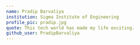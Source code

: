 ```yaml
---
name: Pradip Barvaliya
institution: Sigma Institute of Engineering
profile_pic: pradip.jpg
quote: This tech world has made my life exciting.
github_user: PradipBarvaliya
---
```

